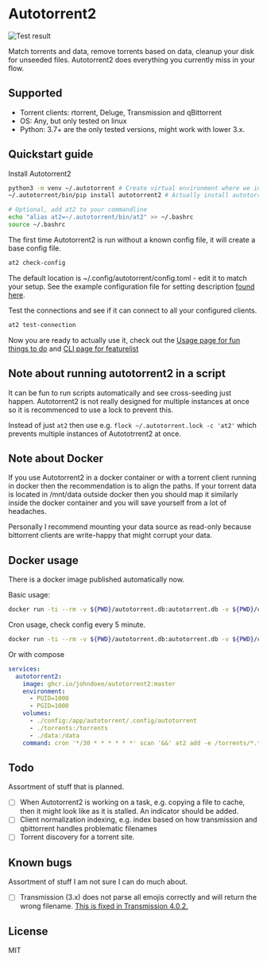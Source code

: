 # Autotorrent2

![Test result](https://github.com/JohnDoee/autotorrent2/actions/workflows/main.yml/badge.svg?branch=master)

Match torrents and data, remove torrents based on data, cleanup your disk for unseeded files.
Autotorrent2 does everything you currently miss in your flow.

## Supported

* Torrent clients: rtorrent, Deluge, Transmission and qBittorrent
* OS: Any, but only tested on linux
* Python: 3.7+ are the only tested versions, might work with lower 3.x.

## Quickstart guide

Install Autotorrent2

```bash
python3 -m venv ~/.autotorrent # Create virtual environment where we install autotorrent2
~/.autotorrent/bin/pip install autotorrent2 # Actually install autotorrent2

# Optional, add at2 to your commandline
echo "alias at2=~/.autotorrent/bin/at2" >> ~/.bashrc
source ~/.bashrc
```

The first time Autotorrent2 is run without a known config file, it will create a base config file.

```bash
at2 check-config
```

The default location is ~/.config/autotorrent/config.toml - edit it to match your setup.
See the example configuration file for setting description [found here](config.example.toml).

Test the connections and see if it can connect to all your configured clients.

```bash
at2 test-connection
```

Now you are ready to actually use it, check out the [Usage page for fun things to do](https://johndoee.github.io/autotorrent2/usage/) and [CLI page for featurelist](https://johndoee.github.io/autotorrent2/cli/)

## Note about running autotorrent2 in a script

It can be fun to run scripts automatically and see cross-seeding just happen.
Autotorrent2 is not really designed for multiple instances at once so it is recommenced to use a lock to prevent this.

Instead of just `at2` then use e.g. `flock ~/.autotorrent.lock -c 'at2'` which prevents multiple instances of Autototrrent2 at once.

## Note about Docker

If you use Autotorrent2 in a docker container or with a torrent client running in docker then the recommendation is to align the paths.
If your torrent data is located in /mnt/data outside docker then you should map it similarly inside the docker container and you will save yourself from a lot of headaches.

Personally I recommend mounting your data source as read-only because bittorrent clients are write-happy that might corrupt your data.

## Docker usage

There is a docker image published automatically now.

Basic usage:

```bash
docker run -ti --rm -v ${PWD}/autotorrent.db:autotorrent.db -v ${PWD}/config.toml:config.toml ghcr.io/johndoee/autotorrent2:master check-config
```

Cron usage, check config every 5 minute.

```bash
docker run -ti --rm -v ${PWD}/autotorrent.db:autotorrent.db -v ${PWD}/config.toml:config.toml ghcr.io/johndoee/autotorrent2:master cron '*/5 * * * * * *' check-config
```

Or with compose

```yaml
services:
  autotorrent2:
    image: ghcr.io/johndoee/autotorrent2:master
    environment:
      - PUID=1000
      - PGID=1000
    volumes:
      - ./config:/app/autotorrent/.config/autotorrent
      - ./torrents:/torrents
      - ./data:/data
    command: cron '*/30 * * * * * *' scan '&&' at2 add -e /torrents/*.torrent
```

## Todo

Assortment of stuff that is planned.

- [ ] When Autotorrent2 is working on a task, e.g. copying a file to cache, then it might look like as it is stalled. An indicator should be added.
- [ ] Client normalization indexing, e.g. index based on how transmission and qbittorrent handles problematic filenames
- [ ] Torrent discovery for a torrent site.

## Known bugs

Assortment of stuff I am not sure I can do much about.

- [ ] Transmission (3.x) does not parse all emojis correctly and will return the wrong filename. [This is fixed in Transmission 4.0.2.](https://github.com/transmission/transmission/pull/5096)

## License

MIT
